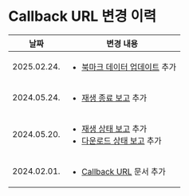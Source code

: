 # Callback URL 변경 이력

| 날짜 | 변경 내용 |
|:--:|--|
|2025.02.24.|<ul><li>[북마크 데이터 업데이트](../update-bookmarks.md) 추가</li></ul>|
|2024.05.24.|<ul><li>[재생 종료 보고](../notify-playback-finish.md) 추가</li></ul>|
|2024.05.20.|<ul><li>[재생 상태 보고](../notifiy-playback-status.md) 추가</li><li>[다운로드 상태 보고](../notifiy-download-status.md) 추가</li></ul> |
|2024.02.01.|<ul><li>[Callback URL](../home.md) 문서 추가</li></ul> |
